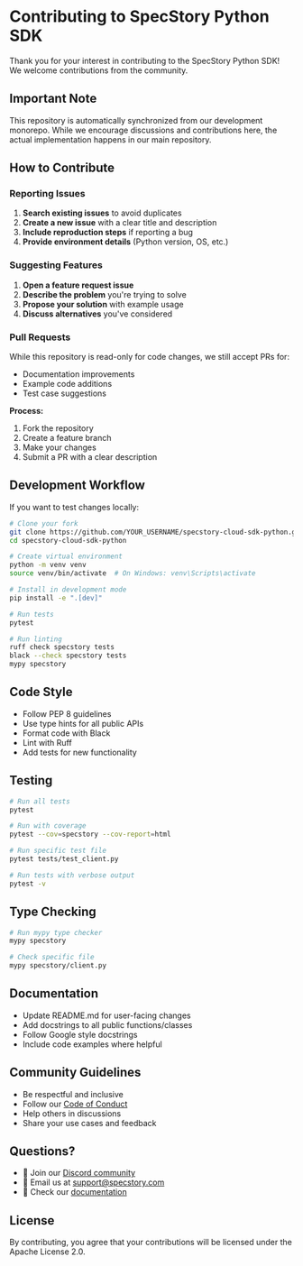 # Contributing to SpecStory Python SDK

Thank you for your interest in contributing to the SpecStory Python SDK! We welcome contributions from the community.

## Important Note

This repository is automatically synchronized from our development monorepo. While we encourage discussions and contributions here, the actual implementation happens in our main repository.

## How to Contribute

### Reporting Issues

1. **Search existing issues** to avoid duplicates
2. **Create a new issue** with a clear title and description
3. **Include reproduction steps** if reporting a bug
4. **Provide environment details** (Python version, OS, etc.)

### Suggesting Features

1. **Open a feature request issue**
2. **Describe the problem** you're trying to solve
3. **Propose your solution** with example usage
4. **Discuss alternatives** you've considered

### Pull Requests

While this repository is read-only for code changes, we still accept PRs for:
- Documentation improvements
- Example code additions
- Test case suggestions

**Process:**
1. Fork the repository
2. Create a feature branch
3. Make your changes
4. Submit a PR with a clear description

## Development Workflow

If you want to test changes locally:

```bash
# Clone your fork
git clone https://github.com/YOUR_USERNAME/specstory-cloud-sdk-python.git
cd specstory-cloud-sdk-python

# Create virtual environment
python -m venv venv
source venv/bin/activate  # On Windows: venv\Scripts\activate

# Install in development mode
pip install -e ".[dev]"

# Run tests
pytest

# Run linting
ruff check specstory tests
black --check specstory tests
mypy specstory
```

## Code Style

- Follow PEP 8 guidelines
- Use type hints for all public APIs
- Format code with Black
- Lint with Ruff
- Add tests for new functionality

## Testing

```bash
# Run all tests
pytest

# Run with coverage
pytest --cov=specstory --cov-report=html

# Run specific test file
pytest tests/test_client.py

# Run tests with verbose output
pytest -v
```

## Type Checking

```bash
# Run mypy type checker
mypy specstory

# Check specific file
mypy specstory/client.py
```

## Documentation

- Update README.md for user-facing changes
- Add docstrings to all public functions/classes
- Follow Google style docstrings
- Include code examples where helpful

## Community Guidelines

- Be respectful and inclusive
- Follow our [Code of Conduct](CODE_OF_CONDUCT.md)
- Help others in discussions
- Share your use cases and feedback

## Questions?

- 💬 Join our [Discord community](https://discord.gg/specstory)
- 📧 Email us at support@specstory.com
- 📖 Check our [documentation](https://docs.specstory.com)

## License

By contributing, you agree that your contributions will be licensed under the Apache License 2.0.